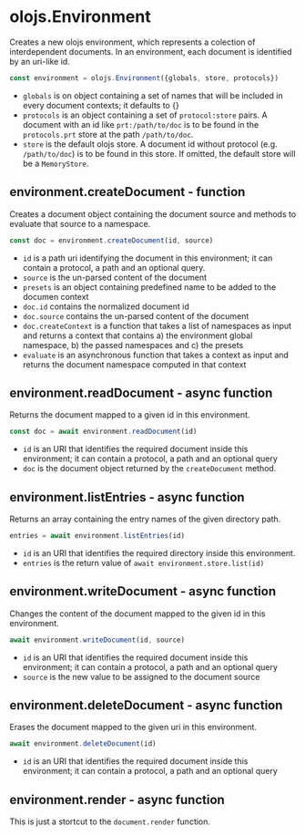olojs.Environment
============================================================================
Creates a new olojs environment, which represents a colection of
interdependent documents. In an environment, each document is identified
by an uri-like id.


```js
const environment = olojs.Environment({globals, store, protocols})
```

- `globals` is on object containing a set of names that will be included in
  every document contexts; it defaults to {}
- `protocols` is an object containing a set of `protocol:store` pairs. A 
  document with an id like `prt:/path/to/doc` is to be found in the
  `protocols.prt` store at the path `/path/to/doc`.
- `store` is the default olojs store. A document id without protocol (e.g. 
  `/path/to/doc`) is to be found in this store. If omitted, the default
  store will be a `MemoryStore`.
  
environment.createDocument - function
------------------------------------------------------------------------
Creates a document object containing the document source and
methods to evaluate that source to a namespace.

```js
const doc = environment.createDocument(id, source)
```

- `id` is a path uri identifying the document in this environment; it
  can contain a protocol, a path and an optional query.
- `source` is the un-parsed content of the document
- `presets` is an object containing predefined name to be added to
  the documen context
- `doc.id` contains the normalized document id
- `doc.source` contains the un-parsed content of the document
- `doc.createContext` is a function that takes a list of namespaces
  as input and returns a context that contains a) the environment
  global namespace, b) the passed namespaces and c) the presets
- `evaluate` is an asynchronous function that takes a context as
  input and returns the document namespace computed in that context
  
environment.readDocument - async function
------------------------------------------------------------------------
Returns the document mapped to a given id in this environment.

```js
const doc = await environment.readDocument(id)
```

- `id` is an URI that identifies the required document inside this
  environment; it can contain a protocol, a path and an optional query
- `doc` is the document object returned by the `createDocument`
  method.
  
environment.listEntries - async function
------------------------------------------------------------------------
Returns an array containing the entry names of the given directory
path.
```js
entries = await environment.listEntries(id)
```

- `id` is an URI that identifies the required directory inside this
  environment.
- `entries` is the return value of `await environment.store.list(id)`
  
environment.writeDocument - async function
------------------------------------------------------------------------
Changes the content of the document mapped to the given id in this
environment.
```js
await environment.writeDocument(id, source)
```

- `id` is an URI that identifies the required document inside this
  environment; it can contain a protocol, a path and an optional query
- `source` is the new value to be assigned to the document source
  
environment.deleteDocument - async function
------------------------------------------------------------------------
Erases the document mapped to the given uri in this environment.
```js
await environment.deleteDocument(id)
```

- `id` is an URI that identifies the required document inside this
  environment; it can contain a protocol, a path and an optional query
  
environment.render - async function
--------------------------------------------------------------------
This is just a stortcut to the `document.render` function.
  
